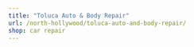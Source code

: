 ```yaml
---
title: "Toluca Auto & Body Repair"
url: /north-hollywood/toluca-auto-and-body-repair/
shop: car repair
---
```

